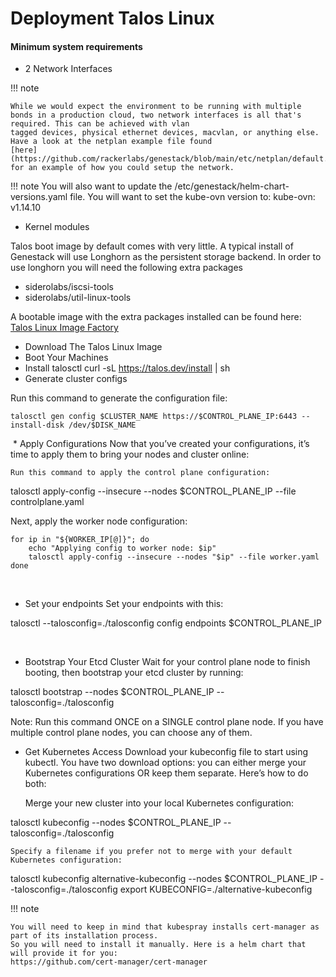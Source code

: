# Deployment Talos Linux



#### Minimum system requirements

* 2 Network Interfaces

!!! note

    While we would expect the environment to be running with multiple bonds in a production cloud, two network interfaces is all that's required. This can be achieved with vlan
    tagged devices, physical ethernet devices, macvlan, or anything else. Have a look at the netplan example file found
    [here](https://github.com/rackerlabs/genestack/blob/main/etc/netplan/default.yaml) for an example of how you could setup the network.

!!! note
    You will also want to update the /etc/genestack/helm-chart-versions.yaml file. You will want to set the kube-ovn version to:
    kube-ovn: v1.14.10


* Kernel modules


Talos boot image by default comes with very little. A typical install of Genestack will use Longhorn as the persistent storage backend. In order to use longhorn you will need the following extra packages

* siderolabs/iscsi-tools
* siderolabs/util-linux-tools

A bootable image with the extra packages installed can be found here: [Talos Linux Image Factory](https://factory.talos.dev/)

* Download The Talos Linux Image
* Boot Your Machines
* Install talosctl
 curl -sL https://talos.dev/install | sh
*  Generate cluster configs


Run this command to generate the configuration file:

    talosctl gen config $CLUSTER_NAME https://$CONTROL_PLANE_IP:6443 --install-disk /dev/$DISK_NAME
​
​* Apply Configurations
Now that you’ve created your configurations, it’s time to apply them to bring your nodes and cluster online:

    Run this command to apply the control plane configuration:

talosctl apply-config --insecure --nodes $CONTROL_PLANE_IP --file controlplane.yaml

Next, apply the worker node configuration:

    for ip in "${WORKER_IP[@]}"; do
        echo "Applying config to worker node: $ip"
        talosctl apply-config --insecure --nodes "$ip" --file worker.yaml
    done

​
* Set your endpoints
Set your endpoints with this:

talosctl --talosconfig=./talosconfig config endpoints $CONTROL_PLANE_IP

​
* Bootstrap Your Etcd Cluster
Wait for your control plane node to finish booting, then bootstrap your etcd cluster by running:

talosctl bootstrap --nodes $CONTROL_PLANE_IP --talosconfig=./talosconfig

Note: Run this command ONCE on a SINGLE control plane node. If you have multiple control plane nodes, you can choose any of them.
​
* Get Kubernetes Access
Download your kubeconfig file to start using kubectl. You have two download options: you can either merge your Kubernetes configurations OR keep them separate. Here’s how to do both:

    Merge your new cluster into your local Kubernetes configuration:

talosctl kubeconfig --nodes $CONTROL_PLANE_IP --talosconfig=./talosconfig

    Specify a filename if you prefer not to merge with your default Kubernetes configuration:

talosctl kubeconfig alternative-kubeconfig --nodes $CONTROL_PLANE_IP --talosconfig=./talosconfig
export KUBECONFIG=./alternative-kubeconfig

!!! note

    You will need to keep in mind that kubespray installs cert-manager as part of its installation process.
    So you will need to install it manually. Here is a helm chart that will provide it for you:
    https://github.com/cert-manager/cert-manager
